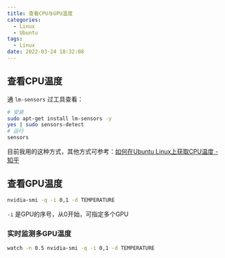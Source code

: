 ```yaml
---
title: 查看CPU与GPU温度
categories:
  - Linux
  - Ubuntu
tags:
  - Linux
date: 2022-03-24 18:32:08
---
```


## 查看CPU温度
通 `lm-sensors` 过工具查看：

```sh
# 安装
sudo apt-get install lm-sensors -y
yes | sudo sensors-detect
# 运行
sensors
```

目前我用的这种方式，其他方式可参考：[如何在Ubuntu Linux上获取CPU温度 - 知乎](https://zhuanlan.zhihu.com/p/143123436)

## 查看GPU温度

```bash
nvidia-smi -q -i 0,1 -d TEMPERATURE
```

`-i` 是GPU的序号，从0开始，可指定多个GPU

### 实时监测多GPU温度

```bash
watch -n 0.5 nvidia-smi -q -i 0,1 -d TEMPERATURE
```
